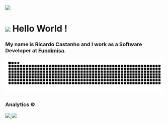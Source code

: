 ![](http://estruyf-github.azurewebsites.net/api/VisitorHit?user=ricardocastanho&repo=ricardocastanho&countColorcountColor)

<h1><img src="https://emojis.slackmojis.com/emojis/images/1531849430/4246/blob-sunglasses.gif?1531849430" width="30"/> Hello World ! </h1>

### My name is Ricardo Castanho and I work as a Software Developer at [Fundimisa](https://www.fundimisa.com.br/).

![Snake animation](https://github.com/ricardocastanho/ricardocastanho/blob/output/github-contribution-grid-snake.svg)

### Analytics ⚙️

<p align="left">
<a href="https://github.com/ricardocastanho">
  <img height="180em" src="https://github-readme-stats.vercel.app/api/top-langs/?username=ricardocastanho&layout=compact&langs_count=8"/>
  <img height="180em" src="https://github-readme-stats.vercel.app/api/?username=ricardocastanho&count_private=true&show_icons=true"/>
</a>
</p>
